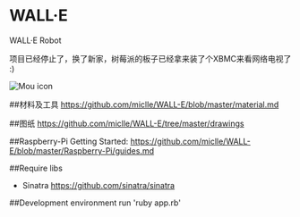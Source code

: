 WALL·E
======

WALL·E Robot

项目已经停止了，换了新家，树莓派的板子已经拿来装了个XBMC来看网络电视了 :)



![Mou icon](https://raw.github.com/miclle/WALL-E/master/wall-e-pixar.jpg)

##材料及工具
https://github.com/miclle/WALL-E/blob/master/material.md

##图纸
https://github.com/miclle/WALL-E/tree/master/drawings

##Raspberry-Pi Getting Started:
https://github.com/miclle/WALL-E/blob/master/Raspberry-Pi/guides.md

##Require libs
* Sinatra https://github.com/sinatra/sinatra

##Development environment
run 'ruby app.rb'
